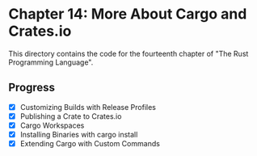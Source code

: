 # Chapter 14: More About Cargo and Crates.io

This directory contains the code for the fourteenth chapter of "The Rust
Programming Language".

## Progress

- [x] Customizing Builds with Release Profiles
- [x] Publishing a Crate to Crates.io
- [x] Cargo Workspaces
- [x] Installing Binaries with cargo install
- [x] Extending Cargo with Custom Commands